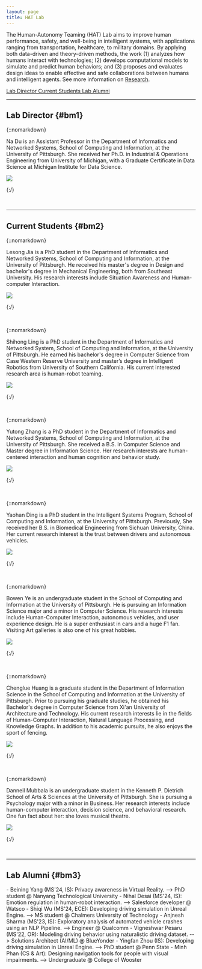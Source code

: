```yaml
---
layout: page
title: HAT Lab
---
```

The Human-Autonomy Teaming (HAT) Lab aims to improve human performance, safety, and well-being in intelligent systems, with applications ranging from transportation, healthcare, to military domains. By applying both data-driven and theory-driven methods, the work (1) analyzes how humans interact with technologies; (2) develops computational models to simulate and predict human behaviors; and (3) proposes and evaluates design ideas to enable effective and safe collaborations between humans and intelligent agents. See more information on [Research](./research).

<a role="button" href="#bm1" class="btn btn-primary btn-md"> Lab Director </a>
<a role="button" href="#bm2" class="btn btn-primary btn-md"> Current Students </a>
<a role="button" href="#bm3" class="btn btn-primary btn-md"> Lab Alumni</a>

---
## Lab Director {#bm1}
<p></p>
{::nomarkdown}
<div class="main-topic">
    <div class="right-profile-text">
        <p>Na Du is an Assistant Professor in the Department of Informatics and Networked Systems, School of Computing and Information, at the University of Pittsburgh. She received her Ph.D. in Industrial & Operations Engineering from University of Michigan, with a Graduate Certificate in Data Science at Michigan Institute for Data Science.</p>
    </div>
    <div class="left-profile-picture">
        <img src="images/Profile/Na_Du_resize.jpeg">
    </div>
</div>

{:/}


<p>&nbsp;</p>



---
## Current Students {#bm2}
<p></p>


{::nomarkdown}
<div class="main-topic">
    <div class="right-profile-text">
        <p>Lesong Jia is a PhD student in the Department of Informatics and Networked Systems, School of Computing and Information, at the University of Pittsburgh. He received his master's degree in Design and bachelor's degree in Mechanical Engineering, both from Southeast University. His research interests include Situation Awareness and Human-computer Interaction.</p>
    </div>
    <div class="left-profile-picture">
        <img src="images/Profile/lesong.png">
    </div>
</div>

{:/}


<p>&nbsp;</p>


{::nomarkdown}
<div class="main-topic">
    <div class="right-profile-text">
        <p> Shihong Ling is a PhD student in the Department of Informatics and Networked System, School of Computing and Information, at the University of Pittsburgh. He earned his bachelor's degree in Computer Science from Case Western Reserve University and master’s degree in Intelligent Robotics from University of Southern California. His current interested research area is human-robot teaming.</p>
    </div>
    <div class="left-profile-picture">
        <img src="images/Profile/shihong.jpg">
    </div>
</div>

{:/}


<p>&nbsp;</p>




{::nomarkdown}
<div class="main-topic">
    <div class="right-profile-text">
        <p>Yutong Zhang is a PhD student in the Department of Informatics and Networked Systems, School of Computing and Information, at the University of Pittsburgh. She received a B.S. in Computer Science and Master degree in Information Science. Her research interests are human-centered interaction and human cognition and behavior study.</p>
    </div>
    <div class="left-profile-picture">
        <img src="images/Profile/yutong.JPG">
    </div>
</div>

{:/}


<p>&nbsp;</p>



{::nomarkdown}
<div class="main-topic">
    <div class="right-profile-text">
        <p>Yaohan Ding is a PhD student in the Intelligent Systems Program, School of Computing and Information, at the University of Pittsburgh. Previously, She received her B.S. in Biomedical Engineering from Sichuan University, China. Her current research interest is the trust between drivers and autonomous vehicles.</p>
    </div>
    <div class="left-profile-picture">
        <img src="images/Profile/yaohan.png">
    </div>
</div>

{:/}
<p>&nbsp;</p>





<!-- {::nomarkdown}
<div class="main-topic">
    <div class="right-profile-text">
        <p>Beining Yang is a graduate student in Information Science at the University of Pittsburgh. She earned her B.S. in Information Science at Cornell University. Her research focuses on Human Computer Interaction, Virtual Reality, and Data Analysis. One fun fact about her: the only pet she had ever kept is a hermit crab when she was eight.
</p>
    </div>
    <div class="left-profile-picture">
        <img src="images/Profile/Beining.JPG">
    </div>
</div>

{:/}
<p>&nbsp;</p>




{::nomarkdown}
<div class="main-topic">
    <div class="right-profile-text">
        <p>Nihal Desai is a graduate student in the Dept. of Information Science, School of Computing and Information, at the University of Pittsburgh. He previously earned his Bachelors degree in Electronics and Instrumentation from BMS College of Engineering, India. His current research interest is human-centered interaction, accessible design and autonomous vehicles.
</p>
    </div>
    <div class="left-profile-picture">
        <img src="images/Profile/Nihal_Resized.png">
    </div>
</div>

{:/}
<p>&nbsp;</p>
 -->



{::nomarkdown}
<div class="main-topic">
    <div class="right-profile-text">
        <p>Bowen Ye is an undergraduate student in the School of Computing and Information at the University of Pittsburgh. He is pursuing an Information Science major and a minor in Computer Science. His research interests include Human-Computer Interaction, autonomous vehicles, and user experience design. He is a super enthusiast in cars and a huge F1 fan. Visiting Art galleries is also one of his great hobbies.
</p>
    </div>
    <div class="left-profile-picture">
        <img src="images/Profile/Bowen.jpg">
    </div>
</div>

{:/}
<p>&nbsp;</p>




{::nomarkdown}
<div class="main-topic">
    <div class="right-profile-text">
        <p>Chenglue Huang is a graduate student in the Department of Information Science in the School of Computing and Information at the University of Pittsburgh. Prior to pursuing his graduate studies, he obtained his Bachelor's degree in Computer Science from Xi'an University of Architecture and Technology. His current research interests lie in the fields of Human-Computer Interaction, Natural Language Processing, and Knowledge Graphs. In addition to his academic pursuits, he also enjoys the sport of fencing.
</p>
    </div>
    <div class="left-profile-picture">
        <img src="images/Profile/Huang.png">
    </div>
</div>

{:/}
<p>&nbsp;</p>



{::nomarkdown}
<div class="main-topic">
    <div class="right-profile-text">
        <p>Danneil Mubbala is an undergraduate student in the Kenneth P. Dietrich School of Arts & Sciences at the University of Pittsburgh. She is pursuing a Psychology major with a minor in Business. Her research interests include human-computer interaction, decision science, and behavioral research. One fun fact about her: she loves musical theatre.
</p>
    </div>
    <div class="left-profile-picture">
        <img src="images/Profile/DM_headshot.png">
    </div>
</div>

{:/}
<p>&nbsp;</p>




---
## Lab Alumni {#bm3}
<p></p>
- Beining Yang (MS'24, IS): Privacy awareness in Virtual Reality. --> PhD student @ Nanyang Technological University
- Nihal Desai (MS'24, IS): Emotion regulation in human-robot interaction. --> Salesforce developer @ Watsco
- Shiqi Wu (MS'24, ECE): Developing driving simulation in Unreal Engine. --> MS student @ Chalmers University of Technology
- Anjnesh Sharma (MS'23, IS): Exploratory analysis of automated vehicle crashes using an NLP Pipeline. --> Engineer @ Qualcomm
- Vigneshwar Pesaru (MS'22, OR): Modeling driving behavior using naturalistic driving dataset. --> Solutions Architect (AI/ML) @ BlueYonder
- Yingfan Zhou (IS): Developing driving simulation in Unreal Engine. --> PhD student @ Penn State
- Minh Phan (CS & Art): Designing navigation tools for people with visual impairments. --> Undergraduate @ College of Wooster

<p></p>